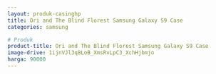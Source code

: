 ```yaml
---
layout: produk-casinghp
title: Ori and The Blind Florest Samsung Galaxy S9 Case
categories: samsung

# Produk
product-title: Ori and The Blind Florest Samsung Galaxy S9 Case
image-drive: 1ijnVJl3q8LoB_XmsRvLpC3_XchHjbmjo
harga: 90000
---
```


